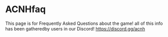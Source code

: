 # ACNHfaq
This page is for Frequently Asked Questions about the game! all of this info has been gatheredby users in our Discord! https://discord.gg/acnh
